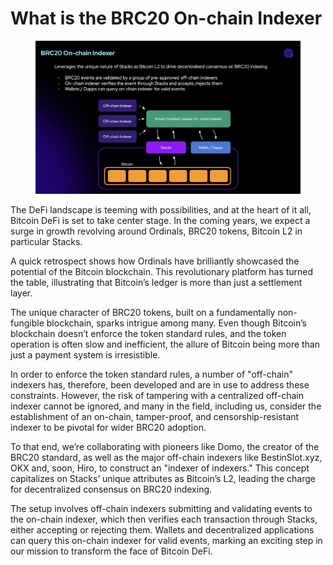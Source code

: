 # What is the BRC20 On-chain Indexer

<figure><img src="../.gitbook/assets/Screenshot 2023-08-18 at 5.35.12 PM.png" alt=""><figcaption></figcaption></figure>

The DeFi landscape is teeming with possibilities, and at the heart of it all, Bitcoin DeFi is set to take center stage. In the coming years, we expect a surge in growth revolving around Ordinals, BRC20 tokens, Bitcoin L2 in particular Stacks.

A quick retrospect shows how Ordinals have brilliantly showcased the potential of the Bitcoin blockchain. This revolutionary platform has turned the table, illustrating that Bitcoin’s ledger is more than just a settlement layer.

The unique character of BRC20 tokens, built on a fundamentally non-fungible blockchain, sparks intrigue among many. Even though Bitcoin’s blockchain doesn’t enforce the token standard rules, and the token operation is often slow and inefficient, the allure of Bitcoin being more than just a payment system is irresistible.

In order to enforce the token standard rules, a number of "off-chain" indexers has, therefore, been developed and are in use to address these constraints. However, the risk of tampering with a centralized off-chain indexer cannot be ignored, and many in the field, including us, consider the establishment of an on-chain, tamper-proof, and censorship-resistant indexer to be pivotal for wider BRC20 adoption.&#x20;

To that end, we’re collaborating with pioneers like Domo, the creator of the BRC20 standard, as well as the major off-chain indexers like BestinSlot.xyz, OKX and, soon, Hiro, to construct an "indexer of indexers."  This concept capitalizes on Stacks’ unique attributes as Bitcoin’s L2, leading the charge for decentralized consensus on BRC20 indexing.&#x20;

The setup involves off-chain indexers submitting and validating events to the on-chain indexer, which then verifies each transaction through Stacks, either accepting or rejecting them. Wallets and decentralized applications can query this on-chain indexer for valid events, marking an exciting step in our mission to transform the face of Bitcoin DeFi.
